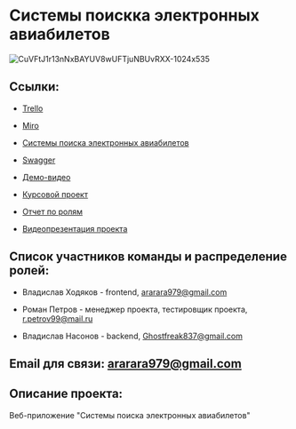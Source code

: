 ﻿# Системы поискка электронных авиабилетов
![CuVFtJ1r13nNxBAYUV8wUFTjuNBUvRXX-1024x535](https://user-images.githubusercontent.com/80356081/111163086-d7b91700-85ad-11eb-9dca-4d2f8724da35.jpg)


## Ссылки: 
-  [Trello](https://trello.com/b/nMqrOxFm/e-ticket-purchase-systems)
-  [Miro]( https://miro.com/welcomeonboard/4S1ZP32TTbJIk57rsY1pLgDnEZpUPnlGxDo11YlWKk52IYoZZSNp8s4BuzcbFhyb  )

-  [Системы поиска электронных авиабилетов](https://magnatm.pythonanywhere.com)
-  [Swagger](https://magnatm.pythonanywhere.com/api-doc/)
-  [Демо-видео]()
-  [Курсовой проект]()
-  [Отчет по ролям]()
-  [Видеопрезентация проекта]()

## Список участников команды  и распределение ролей:
-  Владислав Ходяков - frontend, ararara979@gmail.com

-  Роман Петров - менеджер проекта, тестировщик проекта, r.petrov99@mail.ru
-  Владислав Насонов  - backend, Ghostfreak837@gmail.com

## Email для связи: ararara979@gmail.com


## Описание проекта:

 Веб-приложение "Системы поиска электронных авиабилетов"
